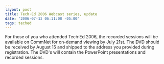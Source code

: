 ```yaml
---
layout: post
title: Tech·Ed 2006 Webcast series, update
date: '2006-07-13 06:11:00 -05:00'
tags: teched
---
```


For those of you who attended Tech·Ed 2006, the recorded sessions will be available on CommNet for on-demand viewing by July 21st. The DVD should be received by August 15 and shipped to the address you provided during registration. The DVD's will contain the PowerPoint presentations and recorded sessions.
